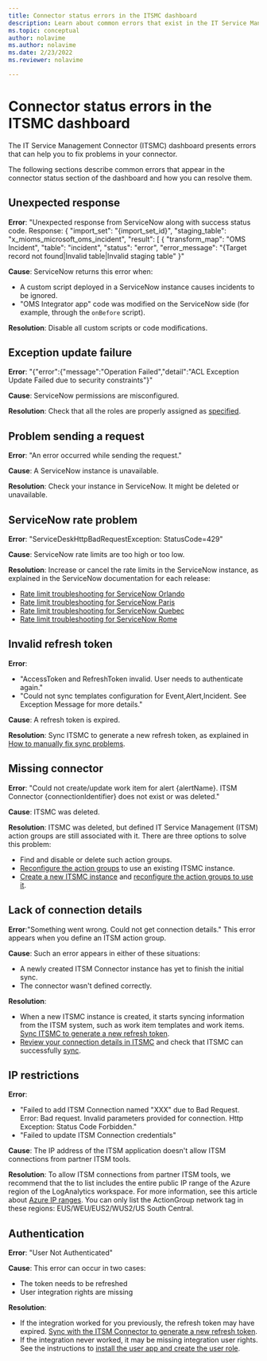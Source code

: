 ```yaml
---
title: Connector status errors in the ITSMC dashboard
description: Learn about common errors that exist in the IT Service Management Connector dashboard. 
ms.topic: conceptual
author: nolavime
ms.author: nolavime
ms.date: 2/23/2022
ms.reviewer: nolavime

---
```


# Connector status errors in the ITSMC dashboard

The IT Service Management Connector (ITSMC) dashboard presents errors that can help you to fix problems in your connector.

The following sections describe common errors that appear in the connector status section of the dashboard and how you can resolve them.

## Unexpected response

**Error**: "Unexpected response from ServiceNow along with success status code. Response: { "import_set": "{import_set_id}", "staging_table": "x_mioms_microsoft_oms_incident", "result": [ { "transform_map": "OMS Incident", "table": "incident", "status": "error", "error_message": "{Target record not found|Invalid table|Invalid staging table" }"

**Cause**: ServiceNow returns this error when:

* A custom script deployed in a ServiceNow instance causes incidents to be ignored.
* "OMS Integrator app" code was modified on the ServiceNow side (for example, through the `onBefore` script).

**Resolution**: Disable all custom scripts or code modifications.

## Exception update failure

**Error**: "{"error":{"message":"Operation Failed","detail":"ACL Exception Update Failed due to security constraints"}"

**Cause**: ServiceNow permissions are misconfigured.

**Resolution**: Check that all the roles are properly assigned as [specified](itsmc-connections-servicenow.md#install-the-user-app-and-create-the-user-role).

## Problem sending a request

**Error**: "An error occurred while sending the request."

**Cause**: A ServiceNow instance is unavailable.

**Resolution**: Check your instance in ServiceNow. It might be deleted or unavailable.

## ServiceNow rate problem

**Error**: "ServiceDeskHttpBadRequestException: StatusCode=429"

**Cause**: ServiceNow rate limits are too high or too low.

**Resolution**: Increase or cancel the rate limits in the ServiceNow instance, as explained in the ServiceNow documentation for each release:

* [Rate limit troubleshooting for ServiceNow Orlando](https://docs.servicenow.com/bundle/orlando-application-development/page/integrate/inbound-rest/task/investigate-rate-limit-violations.html)
* [Rate limit troubleshooting for ServiceNow Paris](https://docs.servicenow.com/bundle/paris-application-development/page/integrate/inbound-rest/task/investigate-rate-limit-violations.html)
* [Rate limit troubleshooting for ServiceNow Quebec](https://docs.servicenow.com/bundle/quebec-application-development/page/integrate/inbound-rest/task/investigate-rate-limit-violations.html)
* [Rate limit troubleshooting for ServiceNow Rome](https://docs.servicenow.com/bundle/rome-application-development/page/integrate/inbound-rest/task/investigate-rate-limit-violations.html)

## Invalid refresh token

**Error**: 
  * "AccessToken and RefreshToken invalid. User needs to authenticate again."
  * "Could not sync templates configuration for Event,Alert,Incident. See Exception Message for more details."

**Cause**: A refresh token is expired.

**Resolution**: Sync ITSMC to generate a new refresh token, as explained in [How to manually fix sync problems](./itsmc-resync-servicenow.md).

## Missing connector

**Error**: "Could not create/update work item for alert {alertName}. ITSM Connector {connectionIdentifier} does not exist or was deleted."

**Cause**: ITSMC was deleted.

**Resolution**: ITSMC was deleted, but defined IT Service Management (ITSM) action groups are still associated with it. There are three options to solve this problem:

* Find and disable or delete such action groups.
* [Reconfigure the action groups](./itsmc-definition.md#create-itsm-work-items-from-azure-alerts) to use an existing ITSMC instance.
* [Create a new ITSMC instance](./itsmc-definition.md#create-an-itsm-connection) and [reconfigure the action groups to use it](itsmc-definition.md#create-itsm-work-items-from-azure-alerts).

## Lack of connection details

**Error**:"Something went wrong. Could not get connection details." This error appears when you define an ITSM action group.

**Cause**: Such an error appears in either of these situations:

* A newly created ITSM Connector instance has yet to finish the initial sync.
* The connector wasn't defined correctly.

**Resolution**: 

* When a new ITSMC instance is created, it starts syncing information from the ITSM system, such as work item templates and work items. [Sync ITSMC to generate a new refresh token](./itsmc-resync-servicenow.md).
* [Review your connection details in ITSMC](./itsmc-connections-servicenow.md#create-a-connection) and check that ITSMC can successfully [sync](./itsmc-resync-servicenow.md).


## IP restrictions
**Error**: 
* "Failed to add ITSM Connection named "XXX" due to Bad Request. Error: Bad request. Invalid parameters provided for connection. Http Exception: Status Code Forbidden."
* "Failed to update ITSM Connection credentials"

**Cause**: The IP address of the ITSM application doesn't allow ITSM connections from partner ITSM tools.

**Resolution**: To allow ITSM connections from partner ITSM tools, we recommend that the to list includes the entire public IP range of the Azure region of the LogAnalytics workspace. For more information, see this article about [Azure IP ranges](https://www.microsoft.com/download/details.aspx?id=56519). You can only list the ActionGroup network tag in these regions: EUS/WEU/EUS2/WUS2/US South Central.


## Authentication
**Error**: "User Not Authenticated"

**Cause**: This error can occur in two cases:
  - The token needs to be refreshed
  - User integration rights are missing

**Resolution**:
- If the integration worked for you previously, the refresh token may have expired. [Sync with the ITSM Connector to generate a new refresh token](./itsmc-resync-servicenow.md). 
- If the integration never worked, it may be missing integration user rights. See the instructions to [install the user app and create the user role](./itsmc-connections-servicenow.md#install-the-user-app-and-create-the-user-role).

